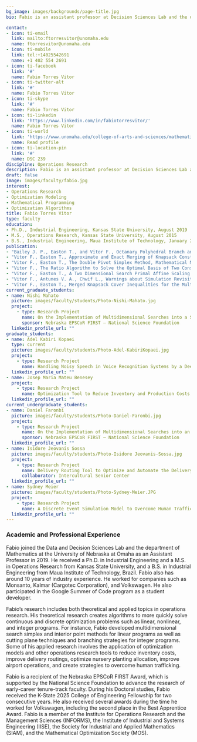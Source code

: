 ```yaml
---
bg_image: images/backgrounds/page-title.jpg
bio: Fabio is an assistant professor at Decision Sciences Lab and the department of Mathematics at the University of Nebraska at Omaha. His research interests include, Operations Research, Optimization Modeling, Mathematical Programming andOptimization Algorithms.

contact:
- icon: ti-email
  link: mailto:ftorresvitor@unomaha.edu
  name: ftorresvitor@unomaha.edu
- icon: ti-mobile
  link: tel:+14025542691
  name: +1 402 554 2691
- icon: ti-facebook
  link: '#'
  name: Fabio Torres Vitor
- icon: ti-twitter-alt
  link: '#'
  name: Fabio Torres Vitor
- icon: ti-skype
  link: '#'
  name: Fabio Torres Vitor
- icon: ti-linkedin
  link: 'https://www.linkedin.com/in/fabiotorresvitor/'
  name: Fabio Torres Vitor
- icon: ti-world
  link: 'https://www.unomaha.edu/college-of-arts-and-sciences/mathematics/about-us/directory/fabio-vitor.php'
  name: Read profile
- icon: ti-location-pin
  link: '#'
  name: DSC 239
discipline: Operations Research
description: Fabio is an assistant professor at Decision Sciences Lab and the department of Mathematics at the University of Nebraska at Omaha. His research interests include, Operations Research, Optimization Modeling, Mathematical Programming andOptimization Algorithms.
draft: false
image: images/faculty/fabio.jpg
interest:
- Operations Research
- Optimization Modeling
- Mathematical Programming
- Optimization Algorithms
title: Fabio Torres Vitor
type: faculty
education:
- Ph.D., Industrial Engineering, Kansas State University, August 2019
- M.S., Operations Research, Kansas State University, August 2015
- B.S., Industrial Engineering, Maua Institute of Technology, January 2013
publication: 
- "Bailey J. P., Easton T., and Vitor F., Octanary Polyhedral Branch and Bound for Integer Programs, International Journal of Operational Research, (in press)."
- "Vitor F., Easton T., Approximate and Exact Merging of Knapsack Constraints with Cover Inequalities, Optimization, advance online publication (2020)."
- "Vitor F., Easton T., The Double Pivot Simplex Method, Mathematical Methods of Operations Research, 87(1), 109-137 (2018)."
- "Vitor F., The Ratio Algorithm to Solve the Optimal Basis of Two Constraint Linear Programs, Proceedings of the 2018 IISE Annual Conference, 1949-1954 (2018)."
- "Vitor F., Easton T., A Two Dimensional Search Primal Affine Scaling Interior Point Algorithm for Linear Programs, Proceedings of the 2018 IISE Annual Conference, 1961-1966 (2018)."
- "Vitor F., Antunes V. A., Chwif L., Warnings about Simulation Revisited: Improving Operations in Congonhas Airport, Proceedings of the 2016 Winter Simulation Conference, 2418-2429 (2016)."
- "Vitor F., Easton T., Merged Knapsack Cover Inequalities for the Multiple Knapsack Problem, Proceedings of the 2016 Industrial and Systems Engineering Research Conference, 607-612 (2016)."
current_graduate_students:
- name: Nishi Mahato
  picture: images/faculty/students/Photo-Nishi-Mahato.jpg
  project:
    - type: Research Project
      name: On the Implementation of Multidimensional Searches into a Simplex Solver
      sponsor: Nebraska EPSCoR FIRST – National Science Foundation
  linkedin_profile_url: ""
graduate_students:
- name: Adel Kabiri Kopaei
  type: current
  picture: images/faculty/students/Photo-Adel-KabiriKopaei.jpg
  project:
    - type: Research Project
      name: Handling Noisy Speech in Voice Recognition Systems by a Deep Learning Model based on Convolution Neural Networks
  linkedin_profile_url: ""
- name: Josep Maria Mateu Benesey
  project:
    - type: Research Project
      name: Optimization Tool to Reduce Inventory and Production Costs at Piensos Picart
  linkedin_profile_url: ""
current_undergraduate_students:
- name: Daniel Faronbi
  picture: images/faculty/students/Photo-Daniel-Faronbi.jpg
  project:
    - type: Research Project
      name: On the Implementation of Multidimensional Searches into an Interior Point Solver
      sponsor: Nebraska EPSCoR FIRST – National Science Foundation
  linkedin_profile_url: ""
- name: Isidore Jeovanis Sossa
  picture: images/faculty/students/Photo-Isidore Jeovanis-Sossa.jpg
  project:
    - type: Research Project
      name: Delivery Routing Tool to Optimize and Automate the Delivery of Food Pantries in the Intercultural Senior Center
      collaborator: Intercultural Senior Center
  linkedin_profile_url: ""
- name: Sydney Meier
  picture: images/faculty/students/Photo-Sydney-Meier.JPG
  project:
    - type: Research Project
      name: A Discrete Event Simulation Model to Overcome Human Trafficking in the U.S and the State of Nebraska
  linkedin_profile_url: ""
---
```


### Academic and Professional Experience

Fabio joined the Data and Decision Sciences Lab and the department of Mathematics at the University of Nebraska at Omaha as an Assistant Professor in 2019. He received a Ph.D. in Industrial Engineering and a M.S. in Operations Research from Kansas State University, and a B.S. in Industrial Engineering from Maua Institute of Technology, Brazil. Fabio also has around 10 years of industry experience. He worked for companies such as Monsanto, Kalmar (Cargotec Corporation), and Volkswagen. He also participated in the Google Summer of Code program as a student developer.

Fabio’s research includes both theoretical and applied topics in operations research. His theoretical research creates algorithms to more quickly solve continuous and discrete optimization problems such as linear, nonlinear, and integer programs. For instance, Fabio developed multidimensional search simplex and interior point methods for linear programs as well as cutting plane techniques and branching strategies for integer programs. Some of his applied research involves the application of optimization models and other operations research tools to reduce inventory costs, improve delivery routings, optimize nursery planting allocation, improve airport operations, and create strategies to overcome human trafficking.

Fabio is a recipient of the Nebraska EPSCoR FIRST Award, which is supported by the National Science Foundation to advance the research of early-career tenure-track faculty. During his Doctoral studies, Fabio received the K-State 2025 College of Engineering Fellowship for two consecutive years. He also received several awards during the time he worked for Volkswagen, including the second place in the Best Apprentice Award. Fabio is a member of the Institute for Operations Research and the Management Sciences (INFORMS), the Institute of Industrial and Systems Engineering (IISE), the Society for Industrial and Applied Mathematics (SIAM), and the Mathematical Optimization Society (MOS).